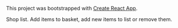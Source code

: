 This project was bootstrapped with [Create React App](https://github.com/facebook/create-react-app).

Shop list. Add items to basket, add new items to list or remove them.